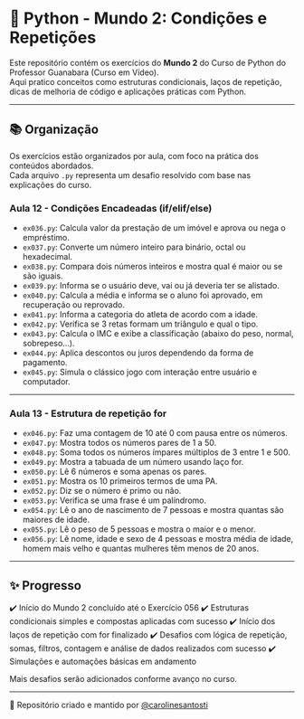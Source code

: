 # 🐍 Python - Mundo 2: Condições e Repetições

Este repositório contém os exercícios do **Mundo 2** do Curso de Python do Professor Guanabara (Curso em Vídeo).  
Aqui pratico conceitos como estruturas condicionais, laços de repetição, dicas de melhoria de código e aplicações práticas com Python.

---

## 📚 Organização

Os exercícios estão organizados por aula, com foco na prática dos conteúdos abordados.  
Cada arquivo `.py` representa um desafio resolvido com base nas explicações do curso.

### Aula 12 - Condições Encadeadas (if/elif/else)
- `ex036.py`: Calcula valor da prestação de um imóvel e aprova ou nega o empréstimo.
- `ex037.py`: Converte um número inteiro para binário, octal ou hexadecimal.
- `ex038.py`: Compara dois números inteiros e mostra qual é maior ou se são iguais.
- `ex039.py`: Informa se o usuário deve, vai ou já deveria ter se alistado.
- `ex040.py`: Calcula a média e informa se o aluno foi aprovado, em recuperação ou reprovado.
- `ex041.py`: Informa a categoria do atleta de acordo com a idade.
- `ex042.py`: Verifica se 3 retas formam um triângulo e qual o tipo.
- `ex043.py`: Calcula o IMC e exibe a classificação (abaixo do peso, normal, sobrepeso...).
- `ex044.py`: Aplica descontos ou juros dependendo da forma de pagamento.
- `ex045.py`: 	Simula o clássico jogo com interação entre usuário e computador.

---
### Aula 13 - Estrutura de repetição for
- `ex046.py`: Faz uma contagem de 10 até 0 com pausa entre os números.
- `ex047.py`: Mostra todos os números pares de 1 a 50.
- `ex048.py`: Soma todos os números ímpares múltiplos de 3 entre 1 e 500.
- `ex049.py`: Mostra a tabuada de um número usando laço for.
- `ex050.py`: Lê 6 números e soma apenas os pares.
- `ex051.py`: Mostra os 10 primeiros termos de uma PA.
- `ex052.py`: Diz se o número é primo ou não.
- `ex053.py`: Verifica se uma frase é um palíndromo.
- `ex054.py`: Lê o ano de nascimento de 7 pessoas e mostra quantas são maiores de idade.
- `ex055.py`: Lê o peso de 5 pessoas e mostra o maior e o menor.
- `ex056.py`: Lê nome, idade e sexo de 4 pessoas e mostra média de idade, homem mais velho e quantas mulheres têm menos de 20 anos.

---

## ✨ Progresso

✔️ Início do Mundo 2 concluído até o Exercício 056
✔️ Estruturas condicionais simples e compostas aplicadas com sucesso
✔️ Início dos laços de repetição com for finalizado
✔️ Desafios com lógica de repetição, somas, filtros, contagem e análise de dados realizados com sucesso
✔️ Simulações e automações básicas em andamento

Mais desafios serão adicionados conforme avanço no curso.

---

📌 Repositório criado e mantido por [@carolinesantosti](https://github.com/carolinesantosti)
